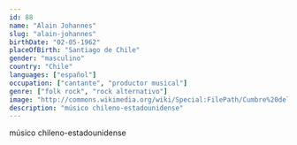 ```yaml
---
id: 88
name: "Alain Johannes"
slug: "alain-johannes"
birthDate: "02-05-1962"
placeOfBirth: "Santiago de Chile"
gender: "masculino"
country: "Chile"
languages: ["español"]
occupation: ["cantante", "productor musical"]
genre: ["folk rock", "rock alternativo"]
image: "http://commons.wikimedia.org/wiki/Special:FilePath/Cumbre%20del%20Rock%20Chileno%20-%20Alain%20Johannes%20-%2001.jpg"
description: "músico chileno-estadounidense"
---
```


músico chileno-estadounidense

